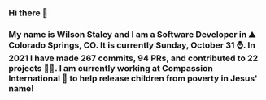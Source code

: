 ### Hi there 👋

### My name is Wilson Staley and I am a Software Developer in ⛰ Colorado Springs, CO.  It is currently Sunday, October 31 ⌚. In 2021 I have made 267 commits, 94 PRs, and contributed to 22 projects 👨‍💻. I am currently working at Compassion International 🏢 to help release children from poverty in Jesus' name!